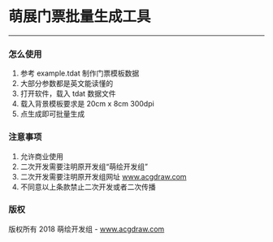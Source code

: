 # 萌展门票批量生成工具
-----

### 怎么使用
1. 参考 example.tdat 制作门票模板数据
2. 大部分参数都是英文能读懂的
3. 打开软件，载入 tdat 数据文件
4. 载入背景模板要求是 20cm x 8cm 300dpi
5. 点生成即可批量生成

### 注意事项
1. 允许商业使用
2. 二次开发需要注明原开发组“萌绘开发组”
3. 二次开发需要注明原开发组网址 www.acgdraw.com
4. 不同意以上条款禁止二次开发或者二次传播

### 版权
版权所有 2018 萌绘开发组 - www.acgdraw.com
